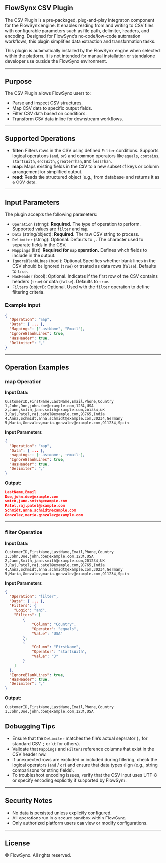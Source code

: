 ## FlowSynx CSV Plugin

The CSV Plugin is a pre-packaged, plug-and-play integration component for the FlowSynx engine. It enables reading from and writing to CSV files with configurable parameters such as file path, delimiter, headers, and encoding. Designed for FlowSynx’s no-code/low-code automation workflows, this plugin simplifies data extraction and transformation tasks.

This plugin is automatically installed by the FlowSynx engine when selected within the platform. It is not intended for manual installation or standalone developer use outside the FlowSynx environment.

---

## Purpose

The CSV Plugin allows FlowSynx users to:

- Parse and inspect CSV structures.
- Map CSV data to specific output fields.
- Filter CSV data based on conditions.
- Transform CSV data inline for downstream workflows.

---

## Supported Operations

- **filter**: Filters rows in the CSV using defined `Filter` conditions. Supports logical operations (`and`, `or`) and common operators like `equals`, `contains`, `startsWith`, `endsWith`, `greaterThan`, and `lessThan`.  
- **map**: Maps existing fields in the CSV to a new subset of keys or column arrangement for simplified output.
- **read**: Reads the structured object (e.g., from database) and returns it as a CSV data.

---

## Input Parameters

The plugin accepts the following parameters:

- `Operation` (string): **Required.** The type of operation to perform. Supported values are `filter` and `map`.  
- `Data` (string/object): **Required.** The raw CSV string to process.  
- `Delimiter` (string): Optional. Defaults to `,`. The character used to separate fields in the CSV.  
- `Mappings` (list): **Required for `map` operation.** Defines which fields to include in the output.  
- `IgnoreBlankLines` (bool): Optional. Specifies whether blank lines in the CSV should be ignored (`true`) or treated as data rows (`false`). Defaults to `true`.  
- `HasHeader` (bool): Optional. Indicates if the first row of the CSV contains headers (`true`) or data (`false`). Defaults to `true`.  
- `Filters` (object): Optional. Used with the `filter` operation to define filtering criteria.  

### Example input

```json
{
  "Operation": "map",
  "Data": { ... },
  "Mappings": ["LastName", "Email"],
  "IgnoreBlankLines": true,
  "HasHeader": true,
  "Delimiter": ","
}
```

---

## Operation Examples

### map Operation

**Input Data:**
```csv
CustomerID,FirstName,LastName,Email,Phone,Country
1,John,Doe,john.doe@example.com,1234,USA
2,Jane,Smith,jane.smith@example.com,201234,UK
3,Raj,Patel,raj.patel@example.com,98765,India
4,Anna,Schmidt,anna.schmidt@example.com,30234,Germany
5,Maria,Gonzalez,maria.gonzalez@example.com,911234,Spain
```

**Input Parameters:**
```json
{
  "Operation": "map",
  "Data": { ... },
  "Mappings": ["LastName", "Email"],
  "IgnoreBlankLines": true,
  "HasHeader": true,
  "Delimiter": ","
}
```

**Output:**
```json
LastName,Email
Doe,john.doe@example.com
Smith,jane.smith@example.com
Patel,raj.patel@example.com
Schmidt,anna.schmidt@example.com
Gonzalez,maria.gonzalez@example.com
```

---

### filter Operation

**Input Data:**
```csv
CustomerID,FirstName,LastName,Email,Phone,Country
1,John,Doe,john.doe@example.com,1234,USA
2,Jane,Smith,jane.smith@example.com,201234,UK
3,Raj,Patel,raj.patel@example.com,98765,India
4,Anna,Schmidt,anna.schmidt@example.com,30234,Germany
5,Maria,Gonzalez,maria.gonzalez@example.com,911234,Spain
```

**Input Parameters:**
```json
{
  "Operation": "filter",
  "Data": { ... },
  "Filters": {
    "Logic": "and",
    "Filters": [
        {
            "Column": "Country",
            "Operator": "equals",
            "Value": "USA"
        },
        {
            "Column": "FirstName",
            "Operator": "startsWith",
            "Value": "J"
        }
    ]
  },
  "IgnoreBlankLines": true,
  "HasHeader": true,
  "Delimiter": ","
}
```

**Output:**
```csv
CustomerID,FirstName,LastName,Email,Phone,Country
1,John,Doe,john.doe@example.com,1234,USA

```

## Debugging Tips

- Ensure that the `Delimiter` matches the file’s actual separator (`,` for standard CSV, `;` or `\t` for others).  
- Validate that `Mappings` and `Filters` reference columns that exist in the CSV header row.  
- If unexpected rows are excluded or included during filtering, check the logical operators (`and` / `or`) and ensure that data types align (e.g., string comparisons for string fields).  
- To troubleshoot encoding issues, verify that the CSV input uses UTF-8 or specify encoding explicitly if supported by FlowSynx.  

---

## Security Notes

- No data is persisted unless explicitly configured.
- All operations run in a secure sandbox within FlowSynx.
- Only authorized platform users can view or modify configurations.

---

## License

© FlowSynx. All rights reserved.